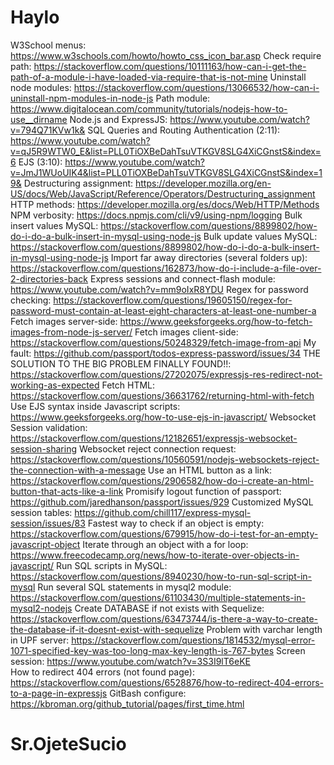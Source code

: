 # Haylo

W3School menus: https://www.w3schools.com/howto/howto_css_icon_bar.asp 
Check require path: https://stackoverflow.com/questions/10111163/how-can-i-get-the-path-of-a-module-i-have-loaded-via-require-that-is-not-mine 
Uninstall node modules: https://stackoverflow.com/questions/13066532/how-can-i-uninstall-npm-modules-in-node-js
Path module: https://www.digitalocean.com/community/tutorials/nodejs-how-to-use__dirname 
Node.js and ExpressJS: https://www.youtube.com/watch?v=794Q71KVw1k& 
SQL Queries and Routing Authentication (2:11): https://www.youtube.com/watch?v=qJ5R9WTW0_E&list=PLL0TiOXBeDahTsuVTKGV8SLG4XiCGnstS&index=6 
EJS (3:10): https://www.youtube.com/watch?v=JmJ1WUoUIK4&list=PLL0TiOXBeDahTsuVTKGV8SLG4XiCGnstS&index=19& 
Destructuring assignment: https://developer.mozilla.org/en-US/docs/Web/JavaScript/Reference/Operators/Destructuring_assignment
HTTP methods: https://developer.mozilla.org/es/docs/Web/HTTP/Methods 
NPM verbosity: https://docs.npmjs.com/cli/v9/using-npm/logging 
Bulk insert values MySQL: https://stackoverflow.com/questions/8899802/how-do-i-do-a-bulk-insert-in-mysql-using-node-js 
Bulk update values MySQL: https://stackoverflow.com/questions/8899802/how-do-i-do-a-bulk-insert-in-mysql-using-node-js 
Import far away directories (several folders up): https://stackoverflow.com/questions/162873/how-do-i-include-a-file-over-2-directories-back 
Express sessions and connect-flash module: https://www.youtube.com/watch?v=mm9oIxR8YDU 
Regex for password checking: https://stackoverflow.com/questions/19605150/regex-for-password-must-contain-at-least-eight-characters-at-least-one-number-a 
Fetch images server-side: https://www.geeksforgeeks.org/how-to-fetch-images-from-node-js-server/ 
Fetch images client-side: https://stackoverflow.com/questions/50248329/fetch-image-from-api 
My fault: https://github.com/passport/todos-express-password/issues/34 
THE SOLUTION TO THE BIG PROBLEM FINALLY FOUND!!: https://stackoverflow.com/questions/27202075/expressjs-res-redirect-not-working-as-expected
Fetch HTML: https://stackoverflow.com/questions/36631762/returning-html-with-fetch 
Use EJS syntax inside Javascript scripts: https://www.geeksforgeeks.org/how-to-use-ejs-in-javascript/ 
Websocket Session validation: https://stackoverflow.com/questions/12182651/expressjs-websocket-session-sharing 
Websocket reject connection request: https://stackoverflow.com/questions/10560591/nodejs-websockets-reject-the-connection-with-a-message
Use an HTML button as a link: https://stackoverflow.com/questions/2906582/how-do-i-create-an-html-button-that-acts-like-a-link 
Promisify logout function of passport: https://github.com/jaredhanson/passport/issues/929
Customized MySQL session tables: https://github.com/chill117/express-mysql-session/issues/83
Fastest way to check if an object is empty: https://stackoverflow.com/questions/679915/how-do-i-test-for-an-empty-javascript-object 
Iterate through an object with a for loop: https://www.freecodecamp.org/news/how-to-iterate-over-objects-in-javascript/
Run SQL scripts in MySQL: https://stackoverflow.com/questions/8940230/how-to-run-sql-script-in-mysql 
Run several SQL statements in mysql2 module: https://stackoverflow.com/questions/61103430/multiple-statements-in-mysql2-nodejs 
Create DATABASE if not exists with Sequelize: https://stackoverflow.com/questions/63473744/is-there-a-way-to-create-the-database-if-it-doesnt-exist-with-sequelize 
Problem with varchar length in UPF server: https://stackoverflow.com/questions/1814532/mysql-error-1071-specified-key-was-too-long-max-key-length-is-767-bytes 
Screen session: https://www.youtube.com/watch?v=3S3I9lT6eKE  
How to redirect 404 errors (not found page): https://stackoverflow.com/questions/6528876/how-to-redirect-404-errors-to-a-page-in-expressjs 
GitBash configure: https://kbroman.org/github_tutorial/pages/first_time.html 


# Sr.OjeteSucio